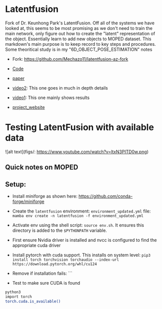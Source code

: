 # Latentfusion

Fork of Dr. Keunhong Park's LatentFusion. Off all of the systems we have looked at, this seems to be most promising as we don't need to train the main network, only figure out how to create the "latent" representation of the object. Essentially learn to add new objects to MOPED dataset. This markdown's main purpose is to keep record to key steps and procedures. Some theoritical study is in my "6D_OBJECT_POSE_ESTIMATION" notes

* Fork: https://github.com/Mechazo11/latentfusion-az-fork

* [Code](https://github.com/Omni6DPose/Omni6DPoseAPI)

* [paper](https://arxiv.org/pdf/2406.04316)

* [video2](https://www.youtube.com/watch?v=tlzcq1KYXd8): This one goes in much in depth details

* [video1](https://www.youtube.com/watch?v=T6qSMYmlCj4): This one mainly shows results

* [project_website](https://latentfusion.github.io/)

# Testing LatentFusion with available data

![alt text](figs/: https://www.youtube.com/watch?v=ltxN3PITD0w.png)

## Quick notes on MOPED




## Setup:

* Install miniforge as shown here: https://github.com/conda-forge/miniforge

* Create the ```latentfusion``` environment: ```environment_updated.yml``` file: ```mamba env create -n latentfusion -f environment_updated.yml```

* Activate env using the shell script: ```source env.sh```. It ensures this directory is added to the ```$PYTHONPATH``` variable.

* First ensure Nvidia driver is installed and nvcc is configured to find the appropriate cuda driver

* Install pytorch with cuda support. This installs on system level: ```pip3 install torch torchvision torchaudio --index-url https://download.pytorch.org/whl/cu124```

* Remove if installation fails: ```

* Test to make sure CUDA is found

```bash
python3
import torch
torch.cuda.is_available()
```

